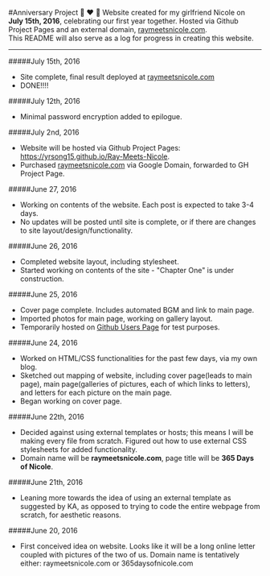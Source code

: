 #Anniversary Project :rabbit: :heart: :pig: 
Website created for my girlfriend Nicole on **July 15th, 2016**, celebrating our first year together. Hosted via Github Project Pages and an external domain, [raymeetsnicole.com](https://yrsong15.github.io/Ray-Meets-Nicole).    
This README will also serve as a log for progress in creating this website.

---
#####July 15th, 2016
+ Site complete, final result deployed at [raymeetsnicole.com](http://raymeetsnicole.com)
+ DONE!!!!

#####July 12th, 2016
+ Minimal password encryption added to epilogue.

#####July 2nd, 2016
+ Website will be hosted via Github Project Pages: https://yrsong15.github.io/Ray-Meets-Nicole.
+ Purchased [raymeetsnicole.com](http://raymeetsnicole.com) via Google Domain, forwarded to GH Project Page.

#####June 27, 2016
+ Working on contents of the website. Each post is expected to take 3-4 days.
+ No updates will be posted until site is complete, or if there are changes to site layout/design/functionality.

#####June 26, 2016
+ Completed website layout, including stylesheet.
+ Started working on contents of the site - "Chapter One" is under construction.

#####June 25, 2016
+ Cover page complete. Includes automated BGM and link to main page. 
+ Imported photos for main page, working on gallery layout.
+ Temporarily hosted on [Github Users Page](https://yrsong15.github.io/) for test purposes.

#####June 24, 2016
+ Worked on HTML/CSS functionalities for the past few days, via my own blog.
+ Sketched out mapping of website, including cover page(leads to main page), main page(galleries of pictures, each of which links to letters), and letters for each picture on the main page.
+ Began working on cover page.

#####June 22th, 2016
+ Decided against using external templates or hosts; this means I will be making every file from scratch. Figured out how to use external CSS stylesheets for added functionality.
+ Domain name will be **raymeetsnicole.com**, page title will be **365 Days of Nicole**.

#####June 21th, 2016
+ Leaning more towards the idea of using an external template as suggested by KA, as opposed to trying to code the entire webpage from scratch, for aesthetic reasons.    


#####June 20, 2016
+ First conceived idea on website. Looks like it will be a long online letter coupled with pictures of the two of us. Domain name is tentatively either: raymeetsnicole.com or 365daysofnicole.com
